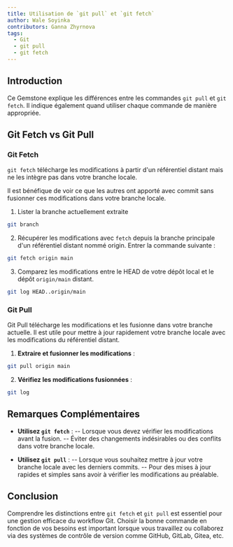 ```yaml
---
title: Utilisation de `git pull` et `git fetch`
author: Wale Soyinka
contributors: Ganna Zhyrnova
tags:
  - Git
  - git pull
  - git fetch
---
```


## Introduction

Ce Gemstone explique les différences entre les commandes `git pull` et `git fetch`. Il indique également quand utiliser chaque commande de manière appropriée.

## Git Fetch vs Git Pull

### Git Fetch

`git fetch` télécharge les modifications à partir d'un référentiel distant mais ne les intègre pas dans votre branche locale.

Il est bénéfique de voir ce que les autres ont apporté avec commit sans fusionner ces modifications dans votre branche locale.

1. Lister la branche actuellement extraite

  ```bash
  git branch
  ```

2. Récupérer les modifications avec `fetch` depuis la branche principale d'un référentiel distant nommé origin. Entrer la commande suivante :

  ```bash
  git fetch origin main
  ```

3. Comparez les modifications entre le HEAD de votre dépôt local et le dépôt `origin/main` distant.

  ```bash
  git log HEAD..origin/main
  ```

### Git Pull

Git Pull télécharge les modifications et les fusionne dans votre branche actuelle.
Il est utile pour mettre à jour rapidement votre branche locale avec les modifications du référentiel distant.

1. **Extraire et fusionner les modifications** :

  ```bash
  git pull origin main
  ```

2. **Vérifiez les modifications fusionnées** :

  ```bash
  git log
  ```

## Remarques Complémentaires

- **Utilisez `git fetch`** :
  \-- Lorsque vous devez vérifier les modifications avant la fusion.
  \-- Éviter des changements indésirables ou des conflits dans votre branche locale.

- **Utilisez `git pull`** :
  \-- Lorsque vous souhaitez mettre à jour votre branche locale avec les derniers commits.
  \-- Pour des mises à jour rapides et simples sans avoir à vérifier les modifications au préalable.

## Conclusion

Comprendre les distinctions entre `git fetch` et `git pull` est essentiel pour une gestion efficace du workflow Git. Choisir la bonne commande en fonction de vos besoins est important lorsque vous travaillez ou collaborez via des systèmes de contrôle de version comme GitHub, GitLab, Gitea, etc.
